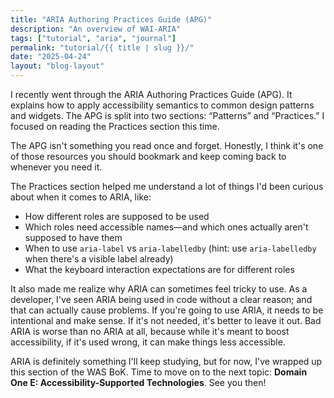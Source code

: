 ```yaml
---
title: "ARIA Authoring Practices Guide (APG)"
description: "An overview of WAI-ARIA"
tags: ["tutorial", "aria", "journal"]
permalink: "tutorial/{{ title | slug }}/"
date: "2025-04-24"
layout: "blog-layout"
---
```


<div class="blog">
  <p>I recently went through the ARIA Authoring Practices Guide (APG). It explains how to apply
    accessibility semantics to common design patterns and widgets. The APG is split into two sections:
    “Patterns” and “Practices.” I focused on reading the Practices section this time.
  </p>
  <p class="note">The APG isn't something you read once and forget. Honestly, I think it's one of those
    resources you should bookmark and keep coming back to whenever you need it.</p>

  <p>The Practices section helped me understand a lot of things I'd been curious about when it comes to ARIA, like:</p>

  <ul>
    <li>How different roles are supposed to be used</li>
    <li>Which roles need accessible names—and which ones actually aren't supposed to have them</li>
    <li>When to use <code>aria-label</code> vs <code>aria-labelledby</code> (hint: use <code>aria-labelledby</code>
      when there's a visible label already)</li>
    <li>What the keyboard interaction expectations are for different roles</li>
  </ul>

  <p>It also made me realize why ARIA can sometimes feel tricky to use. As a developer, I've seen ARIA being used
    in code without a clear reason; and that can actually cause problems. If you're going to use ARIA, it needs to be
    intentional and make sense. If it's not needed, it's better to leave it out. Bad ARIA is worse than no ARIA at all,
    because while it's meant to boost accessibility, if it's used wrong, it can make things less accessible.</p>

  <p>ARIA is definitely something I'll keep studying, but for now, I've wrapped up this section of the WAS BoK.
    Time to move on to the next topic: <strong>Domain One E: Accessibility-Supported Technologies</strong>.
    See you then!</p>
</div>
